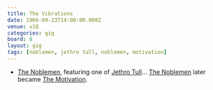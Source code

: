 ```yaml
---
title: The Vibrations
date: 1966-09-23T14:00:00.000Z
venue: v18
categories: gig
board: 8
layout: gig
tags: [noblemen, jethro tull, noblemen, motivation]
---
```

+ <a href="/wiki/noblemen">The Noblemen</a>, featuring one of <a href="/wiki/jethro+tull">Jethro Tull</a>... <a href="/wiki/noblemen">The Noblemen</a> later became <a href="/wiki/motivation">The Motivation</a>.